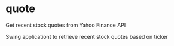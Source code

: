 # quote
Get recent stock quotes from Yahoo Finance API

Swing applicationt to retrieve recent stock quotes based on ticker
